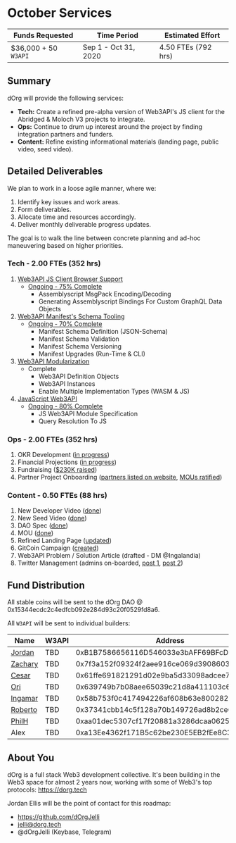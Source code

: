 # October Services

| Funds Requested | Time Period | Estimated Effort |
|-|-|-|
| $36,000 + 50 `W3API` | Sep 1 - Oct 31, 2020 | 4.50 FTEs (792 hrs) |

## Summary

dOrg will provide the following services:
- **Tech:** Create a refined pre-alpha version of Web3API's JS client for the Abridged & Moloch V3 projects to integrate.
- **Ops:** Continue to drum up interest around the project by finding integration partners and funders.
- **Content:** Refine existing informational materials (landing page, public video, seed video).

## Detailed Deliverables

We plan to work in a loose agile manner, where we:
1. Identify key issues and work areas.
2. Form deliverables.
2. Allocate time and resources accordingly.
3. Deliver monthly deliverable progress updates.

The goal is to walk the line between concrete planning and ad-hoc maneuvering based on higher priorities.

### Tech - 2.00 FTEs (352 hrs)
1. [Web3API JS Client Browser Support](https://github.com/Web3-API/prototype/issues/28)  
    * [Ongoing - 75% Complete](https://github.com/Web3-API/prototype/commits/issue-28?since=2020-10-01&until=2020-11-01)
      * Assemblyscript MsgPack Encoding/Decoding
      * Generating Assemblyscript Bindings For Custom GraphQL Data Objects
2. [Web3API Manifest's Schema Tooling](https://github.com/Web3-API/prototype/issues/17)  
    * [Ongoing - 70% Complete](https://github.com/Web3-API/prototype/commits/feat/standardize-web3api-manifest?since=2020-10-01&until=2020-11-01)
      * Manifest Schema Definition (JSON-Schema)
      * Manifest Schema Validation
      * Manifest Schema Versioning
      * Manifest Upgrades (Run-Time & CLI)
3. [Web3API Modularization](https://github.com/Web3-API/prototype/issues/58?since=2020-10-01&until=2020-11-01)  
    * Complete
      * Web3API Definition Objects
      * Web3API Instances
      * Enable Multiple Implementation Types (WASM & JS)
4. [JavaScript Web3API](https://github.com/Web3-API/prototype/issues/59)  
    * [Ongoing - 80% Complete](https://github.com/Web3-API/prototype/tree/issue-28)
      * JS Web3API Module Specification
      * Query Resolution To JS

### Ops - 2.00 FTEs (352 hrs)
1. OKR Development ([in progress](https://docs.google.com/document/d/1q4t2uFhRYxwcS-mijJQL_tqPFoiNhOZiD4mnNUAlZaQ/))
2. Financial Projections ([in progress](docs.google.com/spreadsheets/d/1sBGH2DuNlUGBkPFMRkp4wuZr3N41IX5CGbeUzvGN0S8))
3. Fundraising ([$230K raised](https://github.com/Web3-API/dao/blob/master/token-allocations/seed-funders.csv))
4. Partner Project Onboarding ([partners listed on website](https://web3api.dev), [MOUs ratified](https://github.com/Web3-API/dao/pull/9))

### Content - 0.50 FTEs (88 hrs)
1. New Developer Video ([done](https://youtu.be/ojbMBN9pga4))
3. New Seed Video ([done](https://youtu.be/xmfBEuSQLjM))
4. DAO Spec ([done](https://github.com/Web3-API/dao/blob/master/README.md))
5. MOU ([done](https://docs.google.com/document/d/1rYhSxwmo05Iinp7jO3blsM0pDRfaGCp130m6UpKz-1M/edit))
6. Refined Landing Page ([updated](https://web3api.dev))
7. GitCoin Campaign ([created](https://gitcoin.co/grants/1252/web3api))
8. Web3API Problem / Solution Article (drafted - DM @Ingalandia)
9. Twitter Management (admins on-boarded, [post 1](https://twitter.com/Web3API/status/1317426380561416192), [post 2](https://twitter.com/Web3API/status/1317556522784821248))

## Fund Distribution
All stable coins will be sent to the dOrg DAO @ 0x15344ecdc2c4edfcb092e284d93c20f0529fd8a6.

All `W3API` will be sent to individual builders:

| Name | W3API | Address |
|-|-|-|
| [Jordan](https://github.com/dOrgJelli) | TBD | 0xB1B7586656116D546033e3bAFF69BFcD6592225E |
| [Zachary](https://github.com/remscar) | TBD | 0x7f3a152f09324f2aee916ce069d3908603449173 |
| [Cesar](https://github.com/cbrzn) | TBD | 0x61ffe691821291d02e9ba5d33098adcee71a3a17 |
| [Ori](https://github.com/orishim) | TBD | 0x639749b7b08aee65039c21d8a411103c6cebebf0 |
| [Ingamar](https://twitter.com/Ingalandia) | TBD | 0x58b753f0c417494226af608b63e80028255cbc64 |
| [Roberto](https://github.com/rihp) | TBD | 0x37341cbb14c5f128a70b149726ad8b2ce6f4c793 |
| [PhilH](https://github.com/PhilH) | TBD | 0xaa01dec5307cf17f20881a3286dcaa062578cea7 |
| Alex | TBD | 0xa13Ee4362f171B5c62be230E5EB2fEe8C375b875 |

## About You
dOrg is a full stack Web3 development collective. It's been building in the Web3 space for almost 2 years now, working with some of Web3's top protocols: https://dorg.tech  

Jordan Ellis will be the point of contact for this roadmap:
- https://github.com/dOrgJelli  
- jelli@dorg.tech
- @dOrgJelli (Keybase, Telegram)
